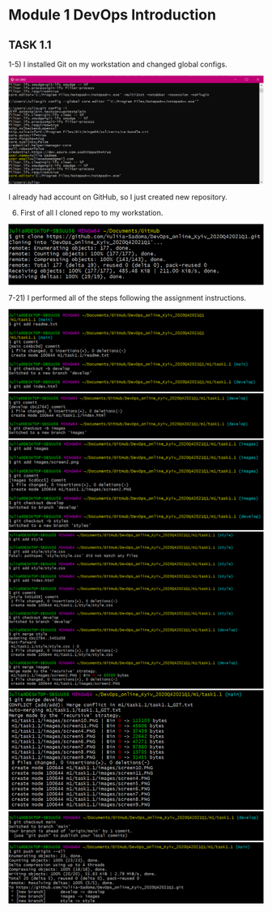 # Module 1 DevOps Introduction

## TASK 1.1

1-5) I installed Git on my workstation and changed global configs.

<img src="https://github.com/Yuliia-Sadoma/DevOps_online_Kyiv_2020Q42021Q1/blob/main/m1/task1.1/images/screen2.PNG?raw=true">

 I already had account on GitHub, so I just created new repository.
 
6) First of all I cloned repo to my workstation.

<img src="https://github.com/Yuliia-Sadoma/DevOps_online_Kyiv_2020Q42021Q1/blob/main/m1/task1.1/images/screen3.PNG?raw=true">

7-21) I performed all of the steps following the assignment instructions.

<img src="https://github.com/Yuliia-Sadoma/DevOps_online_Kyiv_2020Q42021Q1/blob/main/m1/task1.1/images/screen4.PNG?raw=true">

<img src="https://github.com/Yuliia-Sadoma/DevOps_online_Kyiv_2020Q42021Q1/blob/main/m1/task1.1/images/screen5.PNG?raw=true">

<img src="https://github.com/Yuliia-Sadoma/DevOps_online_Kyiv_2020Q42021Q1/blob/main/m1/task1.1/images/screen6.PNG?raw=true">

<img src="https://github.com/Yuliia-Sadoma/DevOps_online_Kyiv_2020Q42021Q1/blob/main/m1/task1.1/images/screen7.PNG?raw=true">

<img src="https://github.com/Yuliia-Sadoma/DevOps_online_Kyiv_2020Q42021Q1/blob/main/m1/task1.1/images/screen12.PNG?raw=true">

<img src="https://github.com/Yuliia-Sadoma/DevOps_online_Kyiv_2020Q42021Q1/blob/main/m1/task1.1/images/screen8.PNG?raw=true">

<img src="https://github.com/Yuliia-Sadoma/DevOps_online_Kyiv_2020Q42021Q1/blob/main/m1/task1.1/images/screen9.PNG?raw=true">
